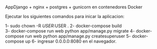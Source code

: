 AppDjango + nginx + postgres + gunicorn en contenedores Docker


Ejecutar los siguientes comandos para inicar la aplicacion:

1- sudo chown -R $USER:$USER .
2- docker-compose build  
3- docker-compose run web python app/manage.py migrate
4- docker-compose run web python app/manage.py createsuperuser
5- docker-compose up
6- ingresar 0.0.0.0:8080 en el navegador.

